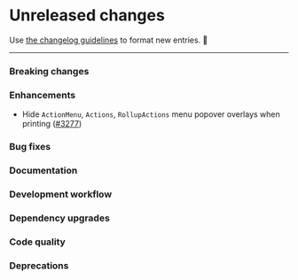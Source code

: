 # Unreleased changes

Use [the changelog guidelines](https://git.io/polaris-changelog-guidelines) to format new entries. 💜

---

### Breaking changes

### Enhancements

- Hide `ActionMenu`, `Actions`, `RollupActions` menu popover overlays when printing ([#3277](https://github.com/Shopify/polaris-react/pull/3277))

### Bug fixes

### Documentation

### Development workflow

### Dependency upgrades

### Code quality

### Deprecations
